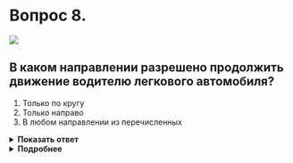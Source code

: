 # Вопрос 8.

![](https://s.drom.ru/i24227/pdd/tickets/2016/1542608955.jpg)

## В каком направлении разрешено продолжить движение водителю легкового автомобиля?

1. Только по кругу
2. Только направо
3. В любом направлении из перечисленных

<details>
<summary><b>Показать ответ</b></summary>
Правильный ответ: 1
</details>
<details>
<summary><b>Подробнее</b></summary>
Въезд на перекрёсток с круговым движением, как исключение, можно производить с любой полосы данного направления (без предварительного перестроения). Выезд же с данного перекрёстка производится по общим правилам. Для поворота направо следует заблаговременно занять соответствующее крайнее положение на проезжей части. Совершая поворот, транспортное средство должно двигаться по возможности также ближе к правому краю проезжей части. Изложенному соответствует траектория грузовика. Водитель легкового автомобиля может продолжить движение только по кругу. («Дорожные знаки», пункты 8.5, 8.6 ПДД).
</details>